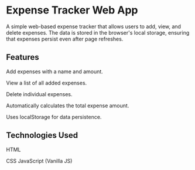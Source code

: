 # Expense Tracker Web App

A simple web-based expense tracker that allows users to add, view, and delete expenses. The data is stored in the browser's local storage, ensuring that expenses persist even after page refreshes.

## Features

Add expenses with a name and amount.

View a list of all added expenses.

Delete individual expenses.

Automatically calculates the total expense amount.

Uses localStorage for data persistence.

## Technologies Used

HTML

CSS 
JavaScript (Vanilla JS)

